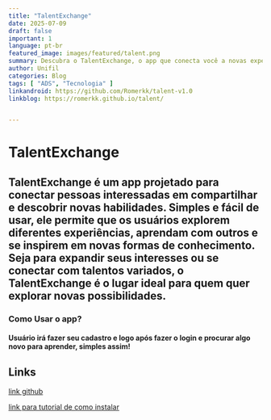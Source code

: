 ```yaml
---                         
title: "TalentExchange" 
date: 2025-07-09
draft: false 
important: 1
language: pt-br 
featured_image: images/featured/talent.png
summary: Descubra o TalentExchange, o app que conecta você a novas experiências, habilidades e conhecimentos! Simples e direto, ele facilita encontrar pessoas com talentos únicos, permitindo que você explore e aprenda de forma prática e envolvente. Com uma interface fácil de usar, o TalentExchange é perfeito para quem busca expandir conhecimentos e se inspirar com as habilidades de outros usuários. Conecte-se, explore e transforme seu aprendizado em algo extraordinário! 
author: Unifil 
categories: Blog 
tags: [ "ADS", "Tecnologia" ] 
linkandroid: https://github.com/Romerkk/talent-v1.0
linkblog: https://romerkk.github.io/talent/


---
```



#  TalentExchange

## TalentExchange é um app projetado para conectar pessoas interessadas em compartilhar e descobrir novas habilidades. Simples e fácil de usar, ele permite que os usuários explorem diferentes experiências, aprendam com outros e se inspirem em novas formas de conhecimento. Seja para expandir seus interesses ou se conectar com talentos variados, o TalentExchange é o lugar ideal para quem quer explorar novas possibilidades.


###  Como Usar o app?

####  Usuário irá fazer seu cadastro e logo após fazer o login e procurar algo novo para aprender, simples assim! 



## Links

[link github](https://github.com/Romerkk/talent-v1.0)

[link para tutorial de como instalar](https://youtu.be/NOcnIWXHizE)


 


